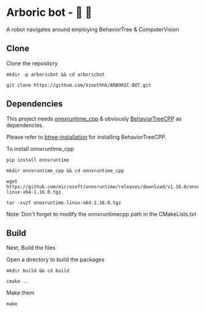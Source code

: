 # Arboric bot - 🌳 🤖

A robot navigates around employing BehaviorTree &amp; ComputerVision

## Clone 
Clone the repository
```
mkdir -p arboricbot && cd arboricbot
```
```
git clone https://github.com/Vinothhk/ARBORIC-BOT.git
```

## Dependencies
This project needs [onnxruntime_cpp](https://github.com/microsoft/onnxruntime) & obviously [BehaviorTreeCPP](https://github.com/BehaviorTree/BehaviorTree.CPP.git) as dependencies.

Please refer to [btree-installation](https://youtu.be/4PUiDmD5dkg?si=nzxqR6XrV4x_cPXq) for installing BehaviorTreeCPP.

To install onnxruntime_cpp
```
pip install onnxruntime
```
```
mkdir onnxruntime_cpp && cd onnxruntime_cpp
```
```
wget https://github.com/microsoft/onnxruntime/releases/download/v1.16.0/onnxruntime-linux-x64-1.16.0.tgz
```
```
tar -xvzf onnxruntime-linux-x64-1.16.0.tgz
```
Note: Don't forget to modify the onnxruntimecpp path in the CMakeLists.txt


## Build

Next, Build the files


Open a directory to build the packages
```
mkdir build && cd build
```
```
cmake ..
```
Make them
```
make
```
